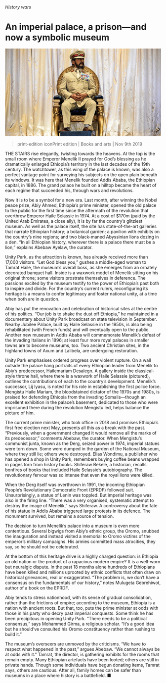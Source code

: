 ###### History wars

# An imperial palace, a prison—and now a symbolic museum 

![image](images/20191109_BKP001_0.jpg) 

> print-edition iconPrint edition | Books and arts | Nov 9th 2019 

THE STAIRS rise elegantly, twisting towards the heavens. At the top is the small room where Emperor Menelik II prayed for God’s blessing as he dramatically enlarged Ethiopia’s territory in the last decades of the 19th century. The watchtower, as this wing of the palace is known, was also a perfect vantage point for surveying his subjects on the open plain beneath its windows. It was here that Menelik founded Addis Ababa, the Ethiopian capital, in 1886. The grand palace he built on a hilltop became the heart of each regime that succeeded his, through wars and revolutions. 

Now it is to be a symbol for a new era. Last month, after winning the Nobel peace prize, Abiy Ahmed, Ethiopia’s prime minister, opened the old palace to the public for the first time since the aftermath of the revolution that overthrew Emperor Haile Selassie in 1974. At a cost of $170m (paid by the United Arab Emirates, a close ally), it is by far the country’s glitziest museum. As well as the palace itself, the site has state-of-the-art galleries that narrate Ethiopian history; a botanical garden; a pavilion with exhibits on the country’s nine regions; and two black-maned Abyssinian lions dozing in a den. “In all Ethiopian history, wherever there is a palace there must be a lion,” explains Abebaw Ayelaw, the curator. 

Unity Park, as the attraction is known, has already received more than 17,000 visitors. “Let God bless you,” gushes a middle-aged woman to Tamrat Haile, the museum’s overall boss, as she emerges from an ornately decorated banquet hall. Inside is a waxwork model of Menelik sitting on his original throne; some visitors prostrate themselves in deference. The passions excited by the museum testify to the power of Ethiopia’s past both to inspire and divide. For the country’s current rulers, reconfiguring its heritage is a means to confer legitimacy and foster national unity, at a time when both are in question. 

Abiy has put the renovation and celebration of historical sites at the centre of his politics. “Our job is to shake the dust off Ethiopia,” he maintained in a documentary about Unity Park broadcast on state television in September. Nearby Jubilee Palace, built by Haile Selassie in the 1950s, is also being rehabilitated (with French funds) and will eventually open to the public. Another new museum in Addis Ababa will commemorate Menelik’s defeat of the invading Italians in 1896; at least four more royal palaces in smaller towns are to become museums, too. Two ancient Christian sites, in the highland towns of Axum and Lalibela, are undergoing restoration. 

Unity Park emphasises ordered progress over violent rupture. On a wall outside the palace hang portraits of every Ethiopian leader from Menelik to Abiy’s predecessor, Hailemariam Desalegn. A gallery inside the classical-style throne hall, where there is a waxwork of Haile Selassie (pictured), outlines the contributions of each to the country’s development. Menelik’s successor, Lij Iyasu, is noted for his role in establishing the first police force. Mengistu Haile Mariam, the bloodstained dictator of the 1970s and 1980s, is praised for defending Ethiopia from the invading Somalis—though an excellent exhibition in the palace’s basement, dedicated to those who were imprisoned there during the revolution Mengistu led, helps balance the picture of him. 

The current prime minister, who took office in 2018 and promises Ethiopia’s first free election next May, presents all this as a break with the past. “Previously, when a government changed it would remove all the marks of its predecessor,” comments Abebaw, the curator. When Mengistu’s communist junta, known as the Derg, seized power in 1974, imperial statues were torn down. Some were dumped in the garden of the National Museum, where they still lie; others were destroyed. Elias Wondimu, a publisher who has opened a shop in Unity Park, remembers buying coffee beans wrapped in pages torn from history books. Shiferaw Bekele, a historian, recalls bonfires of books that included Haile Selassie’s autobiography. The revolutionary fervour was so intense that even the royal lions were killed. 

When the Derg itself was overthrown in 1991, the incoming Ethiopian People’s Revolutionary Democratic Front (EPRDF) followed suit. Unsurprisingly, a statue of Lenin was toppled. But imperial heritage was also in the firing line. “There was a very organised, systematic attempt to destroy the image of Menelik,” says Shiferaw. A controversy about the fate of his statue in Addis Ababa triggered large protests in its defence. The monument survived, but remains a source of tension. 

The decision to turn Menelik’s palace into a museum is even more contentious. Several bigwigs from Abiy’s ethnic group, the Oromo, snubbed the inauguration and instead visited a memorial to Oromo victims of the emperor’s military campaigns. His armies committed mass atrocities, they say, so he should not be celebrated. 

At the bottom of this heritage drive is a highly charged question: is Ethiopia an old nation or the product of a rapacious modern empire? It is a well-worn but neuralgic dispute. In the past 18 months alone hundreds of Ethiopians have been killed and millions uprooted by ethnic conflicts that often draw on historical grievances, real or exaggerated. “The problem is, we don’t have a consensus on the fundamentals of our history,” notes Mulugeta Gebrehiwot, author of a book on the EPRDF. 

Abiy tends to stress nationhood, with its sense of gradual consolidation, rather than the frictions of empire; according to the museum, Ethiopia is a nation with ancient roots. But that, too, puts the prime minister at odds with those in his party who decry past imperial conquests. Some think he has been precipitous in opening Unity Park. “There needs to be a political consensus,” says Mohammed Girma, a religious scholar. “It’s a good idea but he should’ve consulted his Oromo constituency rather than rushing to build it.” 

The museum’s overseers are unmoved by the criticisms. “We have to respect what happened in the past,” argues Abebaw. “We cannot always be at odds with it.” Tamrat, the director, is gathering exhibits for the rooms that remain empty. Many Ethiopian artefacts have been looted; others are still in private hands. Though some individuals have begun donating items, Tamrat says, others are cautious. After all, family homes can be safer than museums in a place where history is a battlefield. ■ 

